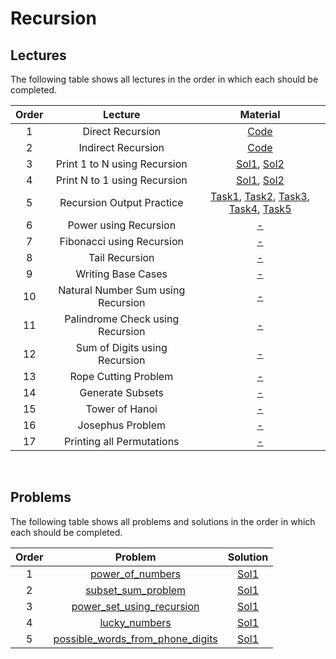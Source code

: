 # Recursion

## Lectures

The following table shows all lectures in the order in which each should be completed.

| Order | Lecture | Material |
|:---:|:---:|:---:|
| 1 | Direct Recursion | [Code](lectures/direct_recursion.cpp) |
| 2 | Indirect Recursion | [Code](lectures/indirect_recursion.cpp) |
| 3 | Print 1 to N using Recursion | [Sol1](lectures/print_one_to_n-sol1.cpp), [Sol2](lectures/print_one_to_n-sol2.cpp) |
| 4 | Print N to 1 using Recursion | [Sol1](lectures/print_one_to_n-sol1.cpp), [Sol2](lectures/print_one_to_n-sol2.cpp)  |
| 5 | Recursion Output Practice | [Task1](lectures/output_practice-task1.cpp), [Task2](lectures/output_practice-task2.cpp), [Task3](lectures/output_practice-task3.cpp), [Task4](lectures/output_practice-task4.cpp), [Task5](lectures/output_practice-task5.cpp) |
| 6 | Power using Recursion | [-]() |
| 7 | Fibonacci using Recursion | [-]() |
| 8 | Tail Recursion | [-]() |
| 9 | Writing Base Cases | [-]() |
| 10 | Natural Number Sum using Recursion | [-]() |
| 11 | Palindrome Check using Recursion | [-]() |
| 12 | Sum of Digits using Recursion | [-]() |
| 13 | Rope Cutting Problem | [-]() |
| 14 | Generate Subsets | [-]() |
| 15 | Tower of Hanoi | [-]() |
| 16 | Josephus Problem | [-]() |
| 17 | Printing all Permutations | [-]() |
<br>

## Problems

The following table shows all problems and solutions in the order in which each should be completed.

| Order | Problem | Solution |
|:---:|:---:|:---:|
| 1 | [power_of_numbers]() | [Sol1]() |
| 2 | [subset_sum_problem]() | [Sol1]() |
| 3 | [power_set_using_recursion]() | [Sol1]() |
| 4 | [lucky_numbers]() | [Sol1]() |
| 5 | [possible_words_from_phone_digits]() | [Sol1]() |